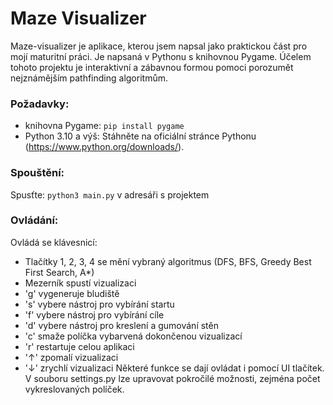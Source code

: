 # Maze Visualizer
Maze-visualizer je aplikace, kterou jsem napsal jako praktickou část pro mojí maturitní práci. Je napsaná v Pythonu s knihovnou Pygame. Účelem tohoto projektu je interaktivní a zábavnou formou pomoci porozumět nejznámějším pathfinding algoritmům.

### Požadavky:
* knihovna Pygame: `pip install pygame`
* Python 3.10 a výš: Stáhněte na oficiální stránce Pythonu (https://www.python.org/downloads/).

### Spouštění:
Spusťte: `python3 main.py` v adresáři s projektem


### Ovládání:
Ovládá se klávesnicí:
- Tlačítky 1, 2, 3, 4 se mění vybraný algoritmus (DFS, BFS, Greedy Best First Search, A*)
- Mezerník spustí vizualizaci
- 'g' vygeneruje bludiště
- 's' vybere nástroj pro vybírání startu
- 'f' vybere nástroj pro vybírání cíle
- 'd' vybere nástroj pro kreslení a gumování stěn
- 'c' smaže políčka vybarvená dokončenou vizualizací
- 'r' restartuje celou aplikaci
- '↑' zpomalí vizualizaci
- '↓' zrychlí vizualizaci 
Některé funkce se dají ovládat i pomocí UI tlačítek. 
V souboru settings.py lze upravovat pokročilé možnosti, zejména počet vykreslovaných políček.